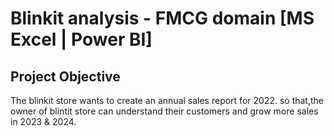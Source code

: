 # Blinkit analysis - FMCG domain [MS Excel | Power BI] 
## Project Objective 
The blinkit store wants to create an annual sales report for 2022. so that,the owner of blintit store can understand their customers and grow more sales in 2023 & 2024.

